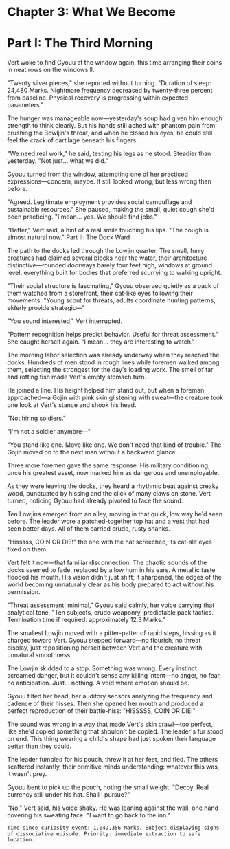 # Chapter 3: What We Become

# Part I: The Third Morning

Vert woke to find Gyouu at the window again, this time arranging their coins in neat rows on the windowsill.

"Twenty silver pieces," she reported without turning. "Duration of sleep: 24,480 Marks. Nightmare frequency decreased by twenty-three percent from baseline. Physical recovery is progressing within expected parameters."

The hunger was manageable now—yesterday's soup had given him enough strength to think clearly. But his hands still ached with phantom pain from crushing the Bowljin's throat, and when he closed his eyes, he could still feel the crack of cartilage beneath his fingers.

"We need real work," he said, testing his legs as he stood. Steadier than yesterday. "Not just... what we did."

Gyouu turned from the window, attempting one of her practiced expressions—concern, maybe. It still looked wrong, but less wrong than before.

"Agreed. Legitimate employment provides social camouflage and sustainable resources." She paused, making the small, quiet cough she'd been practicing. "I mean... yes. We should find jobs."

"Better," Vert said, a hint of a real smile touching his lips. "The cough is almost natural now."
Part II: The Dock Ward

The path to the docks led through the Lowjin quarter. The small, furry creatures had claimed several blocks near the water, their architecture distinctive—rounded doorways barely four feet high, windows at ground level, everything built for bodies that preferred scurrying to walking upright.

"Their social structure is fascinating," Gyouu observed quietly as a pack of them watched from a storefront, their cat-like eyes following their movements. "Young scout for threats, adults coordinate hunting patterns, elderly provide strategic—"

"You sound interested," Vert interrupted.

"Pattern recognition helps predict behavior. Useful for threat assessment." She caught herself again. "I mean... they are interesting to watch."

The morning labor selection was already underway when they reached the docks. Hundreds of men stood in rough lines while foremen walked among them, selecting the strongest for the day's loading work. The smell of tar and rotting fish made Vert's empty stomach turn.

He joined a line. His height helped him stand out, but when a foreman approached—a Gojin with pink skin glistening with sweat—the creature took one look at Vert's stance and shook his head.

"Not hiring soldiers."

"I'm not a soldier anymore—"

"You stand like one. Move like one. We don't need that kind of trouble." The Gojin moved on to the next man without a backward glance.

Three more foremen gave the same response. His military conditioning, once his greatest asset, now marked him as dangerous and unemployable.

As they were leaving the docks, they heard a rhythmic beat against creaky wood, punctuated by hissing and the click of many claws on stone. Vert turned, noticing Gyouu had already pivoted to face the sound.

Ten Lowjins emerged from an alley, moving in that quick, low way he'd seen before. The leader wore a patched-together top hat and a vest that had seen better days. All of them carried crude, rusty shanks.

"Hisssss, COIN OR DIE!" the one with the hat screeched, its cat-slit eyes fixed on them.

Vert felt it now—that familiar disconnection. The chaotic sounds of the docks seemed to fade, replaced by a low hum in his ears. A metallic taste flooded his mouth. His vision didn't just shift; it sharpened, the edges of the world becoming unnaturally clear as his body prepared to act without his permission.

"Threat assessment: minimal," Gyouu said calmly, her voice carrying that analytical tone. "Ten subjects, crude weaponry, predictable pack tactics. Termination time if required: approximately 12.3 Marks."

The smallest Lowjin moved with a pitter-patter of rapid steps, hissing as it charged toward Vert. Gyouu stepped forward—no flourish, no threat display, just repositioning herself between Vert and the creature with unnatural smoothness.

The Lowjin skidded to a stop. Something was wrong. Every instinct screamed danger, but it couldn't sense any killing intent—no anger, no fear, no anticipation. Just... nothing. A void where emotion should be.

Gyouu tilted her head, her auditory sensors analyzing the frequency and cadence of their hisses. Then she opened her mouth and produced a perfect reproduction of their battle-hiss: "HISSSSS, COIN OR DIE!"

The sound was wrong in a way that made Vert's skin crawl—too perfect, like she'd copied something that shouldn't be copied. The leader's fur stood on end. This thing wearing a child's shape had just spoken their language better than they could.

The leader fumbled for his pouch, threw it at her feet, and fled. The others scattered instantly, their primitive minds understanding: whatever this was, it wasn't prey.

Gyouu bent to pick up the pouch, noting the small weight. "Decoy. Real currency still under his hat. Shall I pursue?"

"No," Vert said, his voice shaky. He was leaning against the wall, one hand covering his sweating face. "I want to go back to the inn."

    Time since curiosity event: 1,049,356 Marks. Subject displaying signs of dissociative episode. Priority: immediate extraction to safe location.
